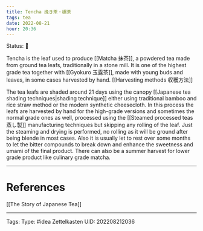 ```yaml
---
title: Tencha 挽き茶・碾茶
tags: tea
date: 2022-08-21
hour: 20:36
---
```

Status: 🌱

Tencha is the leaf used to produce [[Matcha 抹茶]], a powdered tea made from ground tea leafs, traditionally in a stone mill. It is one of the highest grade tea together with [[Gyokuro 玉露茶]], made with young buds and leaves, in some cases harvested by hand. [[Harvesting methods 収穫方法]]

The tea leafs are shaded around 21 days using the canopy [[Japanese tea shading techniques|shading technique]] either using traditional bamboo and rice straw method or the modern synthetic cheesecloth. In this process the leafs are harvested by hand for the high-grade versions and sometimes the normal grade ones as well, processed using the [[Steamed processed teas 蒸し製]] manufacturing techniques but skipping any rolling of the leaf. Just the steaming and drying is performed, no rolling as it will be ground after being blende in most cases. Also it is usually let to rest over some months to let the bitter compounds to break down and enhance the sweetness and umami of the final product. There can also be a summer harvest for lower grade product like culinary grade matcha.




---
# References

[[The Story of Japanese Tea]]

---
Tags:
Type: #idea
Zettelkasten UID: 202208212036
